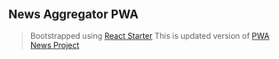 ## News Aggregator PWA

> Bootstrapped using [React Starter](https://github.com/vnbhattarai/react-starter)
> This is updated version of [PWA News Project](https://github.com/vnbhattarai/pwa-news-aggregator)
